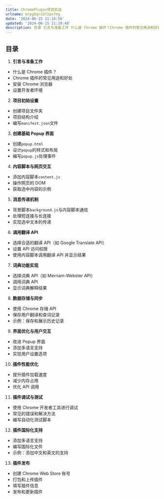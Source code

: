 ```yaml
---
title: ChromePlugin项目实战
urlname: mrpg5qrcb72px7ng
date: '2024-06-15 21:18:56'
updated: '2024-06-15 21:19:48'
description: 目录 引言与准备工作 什么是 Chrome 插件？Chrome 插件的常见用途和好处安装 Chrome 浏览器设置开发者环境 项目初始设置 创建项目文件夹项目结构介绍编写manifest.json文件 创建基础 Popup 界面 创建popup.html设计popup的样式和布局编写popup...
---
```

## 目录

1.  **引言与准备工作** 
   - 什么是 Chrome 插件？
   - Chrome 插件的常见用途和好处
   - 安装 Chrome 浏览器
   - 设置开发者环境
2.  **项目初始设置** 
   - 创建项目文件夹
   - 项目结构介绍
   - 编写`manifest.json`文件
3.  **创建基础 Popup 界面** 
   - 创建`popup.html`
   - 设计`popup`的样式和布局
   - 编写`popup.js`处理事件
4.  **内容脚本与网页交互** 
   - 添加内容脚本`content.js`
   - 操作网页的 DOM
   - 获取选中内容的示例
5.  **消息传递机制** 
   - 背景脚本`background.js`与内容脚本通信
   - 处理短连接与长连接
   - 实现选中文本的传递
6.  **调用翻译 API** 
   - 选择合适的翻译 API（如 Google Translate API）
   - 设置 API 访问权限
   - 使用内容脚本调用翻译 API 并显示结果
7.  **词典功能实现** 
   - 选择词典 API（如 Merriam-Webster API）
   - 调用词典 API
   - 显示词典解释结果
8.  **数据存储与同步** 
   - 使用 Chrome 存储 API
   - 保存用户翻译和查词记录
   - 示例：保存和展示历史记录
9.  **界面优化与用户交互** 
   - 改进 Popup 界面
   - 添加多语言支持
   - 实现用户设置选项
10.  **插件性能优化** 
   - 提升插件加载速度
   - 减少内存占用
   - 优化 API 调用
11.  **插件调试与测试** 
   - 使用 Chrome 开发者工具进行调试
   - 常见的错误和解决方法
   - 编写自动化测试脚本
12.  **插件国际化支持** 
   - 添加多语言支持
   - 编写国际化文件
   - 示例：添加中文和英文的支持
13.  **插件发布** 
   - 创建 Chrome Web Store 账号
   - 打包和上传插件
   - 填写插件信息
   - 发布和更新插件
